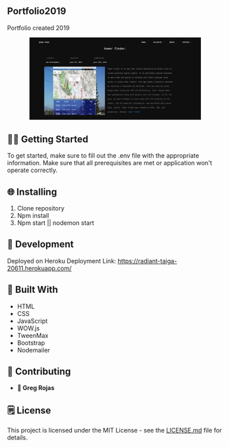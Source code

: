 ## Portfolio2019
Portfolio created 2019
<p align="center">
  <img 
       src="image/Portfolio screen shot .png"
       width="400">
 </p>

## 👨‍💻 **Getting Started**

To get started, make sure to fill out the .env file with the appropriate information. Make sure that all prerequisites are met or application won't operate correctly.

## 🌐 **Installing**

1. Clone repository
2. Npm install
3. Npm start || nodemon start

## 📓 **Development**

Deployed on Heroku
Deployment Link: https://radiant-taiga-20611.herokuapp.com/

## 🔨 **Built With**

* HTML
* CSS
* JavaScript
* WOW.js
* TweenMax
* Bootstrap
* Nodemailer

## 🤝 **Contributing**

* **👤 Greg Rojas**

## 🗒 **License**

This project is licensed under the MIT License - see the [LICENSE.md](LICENSE.md) file for details.
